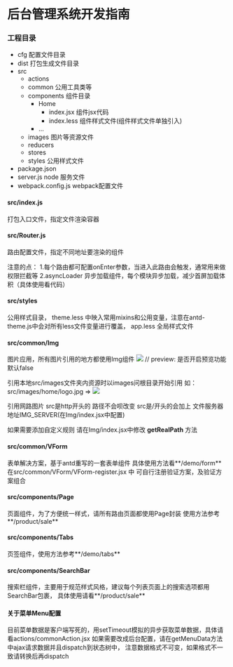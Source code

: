 # 后台管理系统开发指南

### 工程目录
- cfg 配置文件目录
- dist 打包生成文件目录
- src
    - actions
    - common 公用工具类等
    - components 组件目录
        - Home
            - index.jsx 组件jsx代码
            - index.less 组件样式文件(组件样式文件单独引入)
        - ...
    - images 图片等资源文件
    - reducers
    - stores
    - styles 公用样式文件
- package.json
- server.js node 服务文件
- webpack.config.js webpack配置文件

#### src/index.js
打包入口文件，指定文件渲染容器
#### src/Router.js
路由配置文件，指定不同地址要渲染的组件

注意的点：
    1.每个路由都可配置onEnter参数，当进入此路由会触发，通常用来做权限拦截等
    2.asyncLoader 异步加载组件，每个模块异步加载，减少首屏加载体积（具体使用看代码）

#### src/styles
公用样式目录，
theme.less 中映入常用mixins和公用变量，注意在antd-theme.js中会对所有less文件变量进行覆盖，
app.less 全局样式文件



#### src/common/Img
图片应用，所有图片引用的地方都使用Img组件
<Img src='xxx' preview={false} />
// preview: 是否开启预览功能 默认false

引用本地src/images文件夹内资源时以images问根目录开始引用
如：src/images/home/logo.jpg => <Img src='./home/logo.jpg' />

引用网路图片
src是http开头的 路径不会呗改变
src是/开头的会加上 文件服务器地址IMG_SERVER(在Img/index.jsx中配置)

如果需要添加自定义规则 请在Img/index.jsx中修改 **getRealPath** 方法

#### src/common/VForm
表单解决方案，基于antd重写的一套表单组件
具体使用方法看**/demo/form**
在src/common/VForm/VForm-register.jsx 中 可自行注册验证方案，及验证方案组合

#### src/components/Page
页面组件，为了方便统一样式，请所有路由页面都使用Page封装
使用方法参考**/product/sale**

#### src/components/Tabs
页签组件，使用方法参考**/demo/tabs**

#### src/components/SearchBar
搜索栏组件，主要用于规范样式风格，建议每个列表页面上的搜索选项都用SearchBar包裹，
具体使用请看**/product/sale**

#### 关于菜单Menu配置
目前菜单数据是客户端写死的，用setTimeout模拟的异步获取菜单数据，具体请看actions/commonAction.jsx
如果需要改成后台配置，请在getMenuData方法中ajax请求数据并且dispatch到状态树中，
注意数据格式不可变，如果格式不一致请转换后再dispatch
